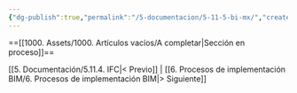 ```yaml
---
{"dg-publish":true,"permalink":"/5-documentacion/5-11-5-bi-mx/","created":"2024-12-27T14:45:54.503-03:00","updated":"2025-01-29T19:46:29.455-03:00"}
---
```


==[[1000. Assets/1000. Artículos vacíos/A completar\|Sección en proceso]]==

[[5. Documentación/5.11.4. IFC\|< Previo]] | [[6. Procesos de implementación BIM/6. Procesos de implementación BIM\|> Siguiente]]